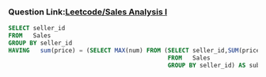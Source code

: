 ###  Question Link:[Leetcode/Sales Analysis I](https://leetcode.com/problems/sales-analysis-i/)


```sql
SELECT seller_id
FROM   Sales
GROUP BY seller_id
HAVING   sum(price) = (SELECT MAX(num) FROM (SELECT seller_id,SUM(price) AS num
                                             FROM   Sales
                                             GROUP BY seller_id) AS sub)
```
